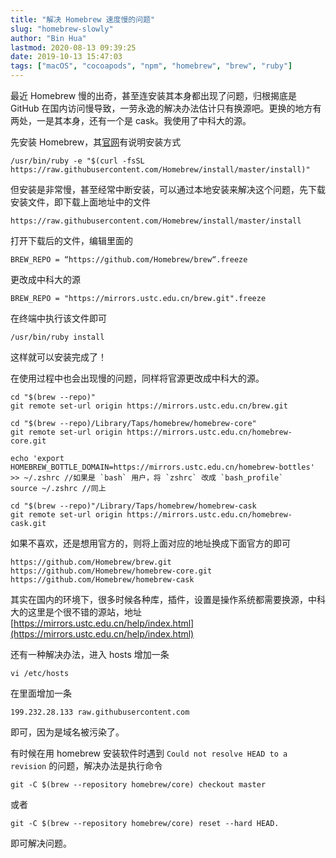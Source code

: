 ```yaml
---
title: "解决 Homebrew 速度慢的问题"
slug: "homebrew-slowly"
author: "Bin Hua"
lastmod: 2020-08-13 09:39:25
date: 2019-10-13 15:47:03
tags: ["macOS", "cocoapods", "npm", "homebrew", "brew", "ruby"]
---
```


最近 Homebrew 慢的出奇，甚至连安装其本身都出现了问题，归根揭底是 GitHub 在国内访问慢导致，一劳永逸的解决办法估计只有换源吧。更换的地方有两处，一是其本身，还有一个是 cask。我使用了中科大的源。

先安装 Homebrew，其[官网](http://brew.sh)有说明安装方式

```
/usr/bin/ruby -e "$(curl -fsSL https://raw.githubusercontent.com/Homebrew/install/master/install)"
```

但安装是非常慢，甚至经常中断安装，可以通过本地安装来解决这个问题，先下载安装文件，即下载上面地址中的文件

```
https://raw.githubusercontent.com/Homebrew/install/master/install
```

打开下载后的文件，编辑里面的

```
BREW_REPO = “https://github.com/Homebrew/brew“.freeze
```

更改成中科大的源

```
BREW_REPO = "https://mirrors.ustc.edu.cn/brew.git".freeze
```

在终端中执行该文件即可

```
/usr/bin/ruby install
```

这样就可以安装完成了！

在使用过程中也会出现慢的问题，同样将官源更改成中科大的源。

```
cd "$(brew --repo)"
git remote set-url origin https://mirrors.ustc.edu.cn/brew.git

cd "$(brew --repo)/Library/Taps/homebrew/homebrew-core"
git remote set-url origin https://mirrors.ustc.edu.cn/homebrew-core.git

echo 'export HOMEBREW_BOTTLE_DOMAIN=https://mirrors.ustc.edu.cn/homebrew-bottles' >> ~/.zshrc //如果是 `bash` 用户，将 `zshrc` 改成 `bash_profile`
source ~/.zshrc //同上

cd "$(brew --repo)"/Library/Taps/homebrew/homebrew-cask
git remote set-url origin https://mirrors.ustc.edu.cn/homebrew-cask.git
```

如果不喜欢，还是想用官方的，则将上面对应的地址换成下面官方的即可

```
https://github.com/Homebrew/brew.git
https://github.com/Homebrew/homebrew-core.git
https://github.com/Homebrew/homebrew-cask
```

其实在国内的环境下，很多时候各种库，插件，设置是操作系统都需要换源，中科大的这里是个很不错的源站，地址 [https://mirrors.ustc.edu.cn/help/index.html](https://mirrors.ustc.edu.cn/help/index.html)

还有一种解决办法，进入 hosts 增加一条

```
vi /etc/hosts
```

在里面增加一条

```
199.232.28.133 raw.githubusercontent.com
```

即可，因为是域名被污染了。

有时候在用 homebrew 安装软件时遇到 `Could not resolve HEAD to a revision` 的问题，解决办法是执行命令

```
git -C $(brew --repository homebrew/core) checkout master
```

或者

```
git -C $(brew --repository homebrew/core) reset --hard HEAD.
```

即可解决问题。


